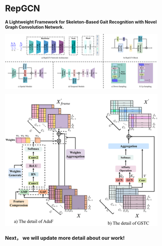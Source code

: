 # RepGCN
**A Lightweight Framework for Skeleton-Based Gait Recognition with Novel Graph Convolution Network.** 



![](assets/Network_Architecture.png)


![](assets/Attention_Details.png)

### Next， we will update more detail about our work!
